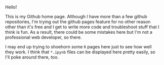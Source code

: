 
Hello!

This is my Github home page. Although I have more than a few github repositories, I'm trying out the github pages feature for no other reason other than it's free and I get to write more code and troubleshoot stuff that I think is fun. As a result, there could be some mistakes here but I'm not a professional web developer, so there. 

I may end up trying to shoehorn some `R` pages here just to see how well they work. I think that `*.ipynb` files can be displayed here pretty easily, so I'll poke around there, too.